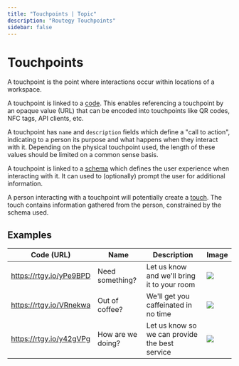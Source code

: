 ```yaml
---
title: "Touchpoints | Topic"
description: "Routegy Touchpoints"
sidebar: false
---
```


# Touchpoints

A touchpoint is the point where interactions occur within locations of a workspace.

A touchpoint is linked to a [code](/topic/codes). This enables referencing a touchpoint by an opaque value (URL) that can be encoded into touchpoints like QR codes, NFC tags, API clients, etc.

A touchpoint has `name` and `description` fields which define a "call to action", indicating to a person its purpose and what happens when they interact with it. Depending on the physical touchpoint used, the length of these values should be limited on a common sense basis.

A touchpoint is linked to a [schema](/topic/schemas) which defines the user experience when interacting with it. It can used to (optionally) prompt the user for additional information.

A person interacting with a touchpoint will potentially create a [touch](/topic/touches). The touch contains information gathered from the person, constrained by the schema used.

## Examples

| Code (URL) | Name | Description | Image |
| ---------- | ---- | ----------- | ----- |
| https://rtgy.io/yPe9BPD | Need something? | Let us know and we'll bring it to your room | [![](/images/marketing/hotel-closet.jpg)](/images/marketing/hotel-closet.jpg) |
| https://rtgy.io/VRnekwa | Out of coffee? | We'll get you caffeinated in no time | [![](/images/marketing/office-coffee.jpg)](/images/marketing/office-coffee.jpg) |
| https://rtgy.io/y42gVPg | How are we doing? | Let us know so we can provide the best service | [![](/images/marketing/hotel-survey.jpg)](/images/marketing/hotel-survey.jpg) |
